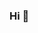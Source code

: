 <h3>Hi 👋</h3>
<!---
kknh/kknh is a ✨ special ✨ repository because its `README.md` (this file) appears on your GitHub profile.
You can click the Preview link to take a look at your changes.
--->
